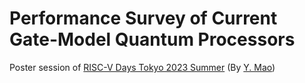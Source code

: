 # Performance Survey of Current Gate-Model Quantum Processors

Poster session of [RISC-V Days Tokyo 2023 Summer](https://riscv.or.jp/en/risc-v-day-tokyo-2023-summer-en/) (By [Y. Mao](https://riscv.or.jp/en/risc-v-day-tokyo-2023-summer-en/presenter-bios#YMK))
